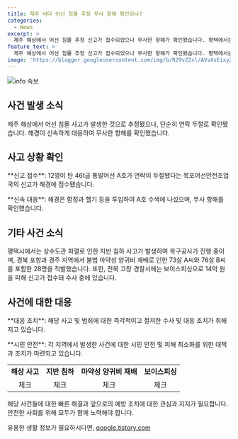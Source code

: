 ```yaml
---
title: 제주 바다 어선 침몰 추정 무사 항해 확인되나?
categories:
  - News
excerpt: >
  제주 해상에서 어선 침몰 추정 신고가 접수되었으나 무사한 항해가 확인됐습니다. 평택에서는 상수도관 파열로 차량이 빠지는 사고가 발생했고, 포항과 경주 지역에서는 불법 마약성 양귀비 재배로 28명이 적발되었습니다. 또한 고창에서는 보이스피싱으로 14억 원을 피해자가 발생해 경찰이 수사에 착수했습니다. 해경과 경찰이 사건들을 처리하고 있습니다. (150자)
feature_text: >
  제주 해상에서 어선 침몰 추정 신고가 접수되었으나 무사한 항해가 확인됐습니다. 평택에서는 상수도관 파열로 차량이 빠지는 사고가 발생했고, 포항과 경주 지역에서는 불법 마약성 양귀비 재배로 28명이 적발되었습니다. 또한 고창에서는 보이스피싱으로 14억 원을 피해자가 발생해 경찰이 수사에 착수했습니다. 해경과 경찰이 사건들을 처리하고 있습니다. (150자)
image: 'https://blogger.googleusercontent.com/img/b/R29vZ2xl/AVvXsEixyZcFfHzMRdzZMjFBmAUKJYCLCGyLL1o632UiGVXcaFdKo_bkvkuCioo0uUKlGfBVcT3P84aROyZIXSBEx3Aw5nCQ3pTgDom1WDC4m8eifvWiAmWEEVb4x6G_l8C0QH225ldMjyaFvpxGEBGNO37VmDTDMHGhJPq73UglMfDca1-0aw/s1600/blogspot.png'
---
```


<p><img src="https://blogger.googleusercontent.com/img/b/R29vZ2xl/AVvXsEixyZcFfHzMRdzZMjFBmAUKJYCLCGyLL1o632UiGVXcaFdKo_bkvkuCioo0uUKlGfBVcT3P84aROyZIXSBEx3Aw5nCQ3pTgDom1WDC4m8eifvWiAmWEEVb4x6G_l8C0QH225ldMjyaFvpxGEBGNO37VmDTDMHGhJPq73UglMfDca1-0aw/s1600/blogspot.png" alt="info 속보" /></p>

<h2 data-ke-size="size26">사건 발생 소식</h2>

<p data-ke-size="size16">제주 해상에서 어선 침몰 사고가 발생한 것으로 추정됐으나, 단순히 연락 두절로 확인됐습니다. 해경이 신속하게 대응하여 무사한 항해를 확인했습니다.</p>

<h2 data-ke-size="size26">사고 상황 확인</h2>

<p data-ke-size="size16">**신고 접수**: 12명이 탄 46t급 통발어선 A호가 연락이 두절됐다는 목포어선안전조업국의 신고가 해경에 접수됐습니다.</p>

<p data-ke-size="size16">**신속 대응**: 해경은 함정과 헬기 등을 투입하여 A호 수색에 나섰으며, 무사 항해를 확인했습니다.</p>

<h2 data-ke-size="size26">기타 사건 소식</h2>

<p data-ke-size="size16">평택시에서는 상수도관 파열로 인한 지반 침하 사고가 발생하여 복구공사가 진행 중이며, 경북 포항과 경주 지역에서 불법 마약성 양귀비 재배로 인한 73살 A씨와 76살 B씨를 포함한 28명을 적발했습니다. 또한, 전북 고창 경찰서에는 보이스피싱으로 14억 원을 피해 신고가 접수돼 수사 중에 있습니다.</p>

<h2 data-ke-size="size26">사건에 대한 대응</h2>

<p data-ke-size="size16">**대응 조치**: 해당 사고 및 범죄에 대한 즉각적이고 철저한 수사 및 대응 조치가 취해지고 있습니다.</p>

<p data-ke-size="size16">**시민 안전**: 각 지역에서 발생한 사건에 대한 시민 안전 및 피해 최소화를 위한 대책과 조치가 마련되고 있습니다.</p>

<table>
  <tbody>
    <tr>
      <td style="text-align: center; height: 17px;"><b>해상 사고</b></td>
      <td style="text-align: center; height: 17px;"><b>지반 침하</b></td>
      <td style="text-align: center; height: 17px;"><b>마약성 양귀비 재배</b></td>
      <td style="text-align: center; height: 17px;"><b>보이스피싱</b></td>
    </tr>
    <tr>
      <td style="text-align: center; height: 17px;">체크</td>
      <td style="text-align: center; height: 17px;">체크</td>
      <td style="text-align: center; height: 17px;">체크</td>
      <td style="text-align: center; height: 17px;">체크</td>
    </tr>
  </tbody>
</table>

<p data-ke-size="size16">해당 사건들에 대한 빠른 해결과 앞으로의 예방 조치에 대한 관심과 지지가 필요합니다. 안전한 사회를 위해 모두가 함께 노력해야 합니다.</p>
유용한 생활 정보가 필요하시다면, <a href="https://qoogle.tistory.com" rel="dofollow">qoogle.tistory.com</a>


